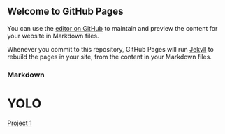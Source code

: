 ## Welcome to GitHub Pages

You can use the [editor on GitHub](https://github.com/fcermeno/Hello/edit/gh-pages/index.md) to maintain and preview the content for your website in Markdown files.

Whenever you commit to this repository, GitHub Pages will run [Jekyll](https://jekyllrb.com/) to rebuild the pages in your site, from the content in your Markdown files.

### Markdown

<h1> YOLO </h1>
<a href="Hello/projectuno/index.html" target="_blank">Project 1</a>
